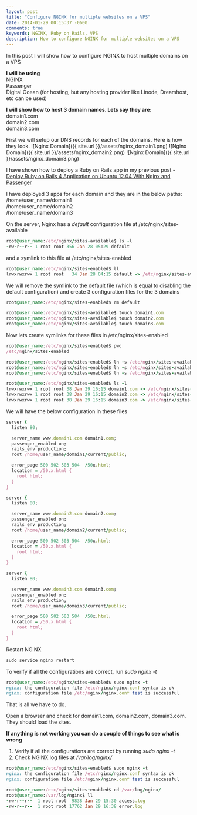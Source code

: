```yaml
---
layout: post
title: "Configure NGINX for multiple websites on a VPS"
date: 2014-01-29 00:15:37 -0600
comments: true
keywords: NGINX, Ruby on Rails, VPS
description: How to configure NGINX for multiple websites on a VPS
---
```


In this post I will show how to configure NGINX to host multiple domains on a VPS

**I will be using** <br />
NGINX  
Passenger  
Digital Ocean (for hosting, but any hosting provider like Linode, Dreamhost, etc can be used)  


**I will show how to host 3 domain names. Lets say they are:** <br />
domain1.com  
domain2.com  
domain3.com  

<!-- more -->

First we will setup our DNS records for each of the domains. Here is how they look.
![Nginx Domain]({{ site.url }}/assets/nginx_domain1.png)
![Nginx Domain]({{ site.url }}/assets/nginx_domain2.png)
![Nginx Domain]({{ site.url }}/assets/nginx_domain3.png)

I have shown how to deploy a Ruby on Rails app in my previous post - [Deploy Ruby on Rails 4 Application on Ubuntu 12.04 With Nginx and Passenger](/2014/01/26/deploy-ruby-on-rails-to-linode-on-ubuntu-12-dot-04/)

I have deployed 3 apps for each domain and they are in the below paths: <br />
/home/user_name/domain1  
/home/user_name/domain2  
/home/user_name/domain3  

On the server, Nginx has a *default* configuration file at /etc/nginx/sites-available
``` ruby
root@user_name:/etc/nginx/sites-available$ ls -l
-rw-r--r-- 1 root root 356 Jan 28 05:29 default
```

and a symlink to this file at /etc/nginx/sites-enabled
``` ruby
root@user_name:/etc/nginx/sites-enabled$ ll
lrwxrwxrwx 1 root root   34 Jan 28 04:15 default -> /etc/nginx/sites-available/default
```

We will remove the symlink to the default file (which is equal to disabling the default configuration) and create 3 configuration files for the 3 domains
``` ruby
root@user_name:/etc/nginx/sites-enabled$ rm default
```

``` ruby
root@user_name:/etc/nginx/sites-available$ touch domain1.com
root@user_name:/etc/nginx/sites-available$ touch domain2.com
root@user_name:/etc/nginx/sites-available$ touch domain3.com
```

Now lets create symlinks for these files in /etc/nginx/sites-enabled
``` ruby
root@user_name:/etc/nginx/sites-enabled$ pwd
/etc/nginx/sites-enabled

root@user_name:/etc/nginx/sites-enabled$ ln -s /etc/nginx/sites-available/domain1.com domain1.com
root@user_name:/etc/nginx/sites-enabled$ ln -s /etc/nginx/sites-available/domain2.com domain2.com
root@user_name:/etc/nginx/sites-enabled$ ln -s /etc/nginx/sites-available/domain3.com domain3.com

root@user_name:/etc/nginx/sites-enabled$ ls -l
lrwxrwxrwx 1 root root 38 Jan 29 16:15 domain1.com -> /etc/nginx/sites-available/domain1.com
lrwxrwxrwx 1 root root 38 Jan 29 16:15 domain2.com -> /etc/nginx/sites-available/domain2.com
lrwxrwxrwx 1 root root 38 Jan 29 16:15 domain3.com -> /etc/nginx/sites-available/domain3.com
```

We will have the below configuration in these files
``` ruby /etc/nginx/sites-available/domain1.com
server {
  listen 80;

  server_name www.domain1.com domain1.com;
  passenger_enabled on;
  rails_env production;
  root /home/user_name/domain1/current/public;

  error_page 500 502 503 504  /50x.html;
  location = /50.x.html {
    root html;
  }
}
```

``` ruby /etc/nginx/sites-available/domain2.com
server {
  listen 80;

  server_name www.domain2.com domain2.com;
  passenger_enabled on;
  rails_env production;
  root /home/user_name/domain2/current/public;

  error_page 500 502 503 504  /50x.html;
  location = /50.x.html {
    root html;
  }
}
```

``` ruby /etc/nginx/sites-available/domain3.com
server {
  listen 80;

  server_name www.domain3.com domain3.com;
  passenger_enabled on;
  rails_env production;
  root /home/user_name/domain3/current/public;

  error_page 500 502 503 504  /50x.html;
  location = /50.x.html {
    root html;
  }
}
```

Restart NGINX
``` ruby
sudo service nginx restart
```

To verify if all the configurations are correct, run *sudo nginx -t*
``` ruby
root@user_name:/etc/nginx/sites-enabled$ sudo nginx -t
nginx: the configuration file /etc/nginx/nginx.conf syntax is ok
nginx: configuration file /etc/nginx/nginx.conf test is successful
```

That is all we have to do.

Open a browser and check for domain1.com, domain2.com, domain3.com. They should load the sites.


**If anything is not working you can do a couple of things to see what is wrong** <br>
1. Verify if all the configurations are correct by running *sudo nginx -t* <br>
2. Check NGINX log files at */var/log/nginx/*

``` ruby
root@user_name:/etc/nginx/sites-enabled$ sudo nginx -t
nginx: the configuration file /etc/nginx/nginx.conf syntax is ok
nginx: configuration file /etc/nginx/nginx.conf test is successful
```
``` ruby
root@user_name:/etc/nginx/sites-enabled$ cd /var/log/nginx/
root@user_name:/var/log/nginx$ ll
-rw-r--r--  1 root root  9838 Jan 29 15:30 access.log
-rw-r--r--  1 root root 17762 Jan 29 16:38 error.log
```
